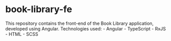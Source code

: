 # book-library-fe
This repository contains the front-end of the Book Library application, developed using Angular. Technologies used: - Angular - TypeScript - RxJS - HTML - SCSS
